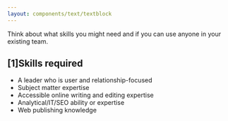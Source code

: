 ```yaml
---
layout: components/text/textblock
---
```


Think about what skills you might need and if you can use anyone in your existing team.  

## [1]Skills required

- A leader who is user and relationship-focused
- Subject matter expertise
- Accessible online writing and editing expertise
- Analytical/IT/SEO ability or expertise
- Web publishing knowledge
